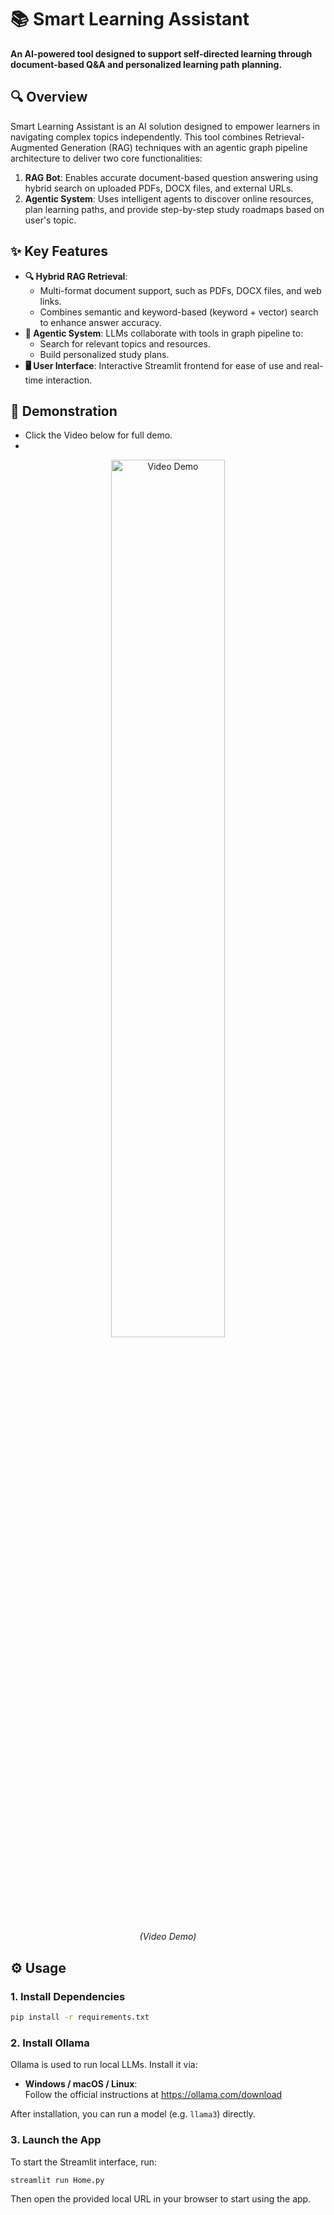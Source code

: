 # 📚 Smart Learning Assistant

**An AI-powered tool designed to support self-directed learning through document-based Q&A and personalized learning path planning.**

## 🔍 Overview

Smart Learning Assistant is an AI solution designed to empower learners in navigating complex topics independently. This tool combines Retrieval-Augmented Generation (RAG) techniques with an agentic graph pipeline architecture to deliver two core functionalities:

1. **RAG Bot**: Enables accurate document-based question answering using hybrid search on uploaded PDFs, DOCX files, and external URLs.
2. **Agentic System**: Uses intelligent agents to discover online resources, plan learning paths, and provide step-by-step study roadmaps based on user's topic.


## ✨ Key Features
- **🔍 Hybrid RAG Retrieval**: 
	- Multi-format document support, such as PDFs, DOCX files, and web links.
	- Combines semantic and keyword-based (keyword + vector)  search to enhance answer accuracy.
- **🤖 Agentic System**: LLMs collaborate with tools in graph pipeline to:
  - Search for relevant topics and resources.
  - Build personalized study plans.
- **🖥️ User Interface**: Interactive Streamlit frontend for ease of use and real-time interaction.


## 🚀 Demonstration

- Click the Video below for full demo.
- 
<p align="center">
  <a href="https://youtu.be/9VBbaElARM8" target="_blank">
    <img src="https://img.youtube.com/vi/9VBbaElARM8/hqdefault.jpg" alt="Video Demo" width="60%">
  </a>
</p>
<p align="center"><em>(Video Demo)</em></p>


## ⚙️ Usage

### 1. Install Dependencies
```bash
pip install -r requirements.txt
```
### 2. Install Ollama

Ollama is used to run local LLMs. Install it via:

-   **Windows / macOS / Linux**:  
    Follow the official instructions at https://ollama.com/download
    
After installation, you can run a model (e.g. `llama3`) directly.

### 3. Launch the App

To start the Streamlit interface, run:

```bash
streamlit run Home.py
```
Then open the provided local URL in your browser to start using the app.
